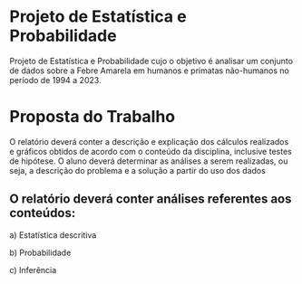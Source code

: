 # Projeto de Estatística e Probabilidade
Projeto de Estatística e Probabilidade cujo o objetivo é analisar um conjunto de dados sobre a Febre Amarela em humanos e primatas não-humanos no período de 1994 a 2023.

# Proposta do Trabalho
O relatório deverá conter a descrição e explicação dos cálculos realizados e gráficos obtidos de acordo com o conteúdo da disciplina, inclusive testes de hipótese. O aluno deverá determinar
as análises a serem realizadas, ou seja, a descrição do problema e a solução a partir do uso dos dados 

## O relatório deverá conter análises referentes aos conteúdos:

a) Estatística descritiva

b) Probabilidade

c) Inferência
